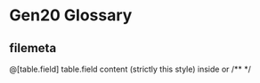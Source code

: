 # Gen20 Glossary

## filemeta
@[table.field]  table.field content (strictly this style) inside <!--  -->	or /**  */
<script> 		filemeta.script 
<style> 		save/update/bundle to filemeta.css  starting <style> endofcontent </style>
<head> 			filemeta.head starting <head> endofcontent </head>
@cron 			create/update cron 
@filemeta.description	update filemeta.description
@filemeta.todo          update filemeta.todo
@filemeta.features      update filemeta.features
@filemeta.doc           update filemeta.doc

## filemetacore
@filemetacore.description	update filemetacore.description
@filemetacore.todo          update filemetacore.todo
@filemetacore.features      update filemetacore.features
@filemetacore.doc           update filemetacore.doc

## sql COMMENT  
readonly      set not edited
img 		  set an <img> by Form/Template
img-upload 	  set an <img> + upload by Form/Template
twig	   	  set twig editor  by Form/Template
pug 	   	  set pug editor by Form/Template
sql 	   	  read as sql by Form/Template
selectjoin-[table.field] read as joined with other table
selectG-[key] read as $this->G[key]
auto 	   	  read as primary key (mostly id, not edit)
boolean		  read as checkbox boolean or FALSE/TRUE NO/YES 0/1
json	   	  read as json  
exe 		  render button for execution
loc 		  localized field to offer auto translation if null

## folders
cubo 		folder with cubos
compos		folder with components
main 		admin/folder 
 		
 
